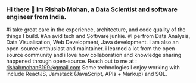 ### Hi there 👋 Im Rishab Mohan, a Data Scientist and software engineer from India.
#i take great care in the experience, architecture, and code quality of the things I build.
#An avid tech and Software junkie.
#I perfrom Data Analysis, Data Visualisation, Web Development, Java development.
I am also an open-source enthusiast and maintainer. i learned a lot from the open-source community and i love how collaboration and knowledge sharing happened through open-source.
Reach out to me at : rishabmohan6199@gmail.com
Some technologies I enjoy working with include ReactJS, Jamstack (JavaScript, APIs + Markup) and SQL.
